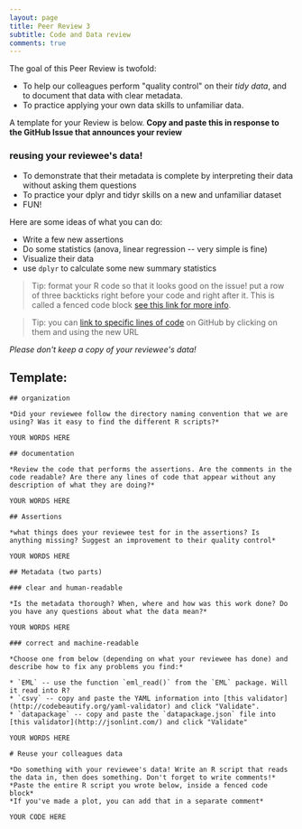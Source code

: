 ```yaml
---
layout: page
title: Peer Review 3
subtitle: Code and Data review
comments: true
---
```


The goal of this Peer Review is twofold: 

* To help our colleagues perform "quality control" on their *tidy data*, and to document that data with clear metadata.
* To practice applying your own data skills to unfamiliar data.

A template for your Review is below. **Copy and paste this in response to the GitHub Issue that announces your review**

### reusing your reviewee's data!

* To demonstrate that their metadata is complete by interpreting their data without asking them questions 
* To practice your dplyr and tidyr skills on a new and unfamiliar dataset
* FUN! 

Here are some ideas of what you can do:

* Write a few new assertions
* Do some statistics (anova, linear regression -- very simple is fine)
* Visualize their data
* use `dplyr` to calculate some new summary statistics

> Tip: format your R code so that it looks good on the issue! put a row of three backticks right before your code and right after it. This is called a fenced code block [see this link for more info](https://help.github.com/articles/creating-and-highlighting-code-blocks/#fenced-code-blocks). 


> Tip: you can [link to specific lines of code](http://stackoverflow.com/questions/23821235/how-to-link-to-specific-line-number-on-github) on GitHub by clicking on them and using the new URL


*Please don't keep a copy of your reviewee's data!*

## Template:

```
## organization

*Did your reviewee follow the directory naming convention that we are using? Was it easy to find the different R scripts?*

YOUR WORDS HERE

## documentation

*Review the code that performs the assertions. Are the comments in the code readable? Are there any lines of code that appear without any description of what they are doing?*

YOUR WORDS HERE

## Assertions

*what things does your reviewee test for in the assertions? Is anything missing? Suggest an improvement to their quality control*

YOUR WORDS HERE

## Metadata (two parts)

### clear and human-readable

*Is the metadata thorough? When, where and how was this work done? Do you have any questions about what the data mean?* 

YOUR WORDS HERE

### correct and machine-readable

*Choose one from below (depending on what your reviewee has done) and describe how to fix any problems you find:*

* `EML` -- use the function `eml_read()` from the `EML` package. Will it read into R?
* `csvy` -- copy and paste the YAML information into [this validator](http://codebeautify.org/yaml-validator) and click "Validate".
* `datapackage` -- copy and paste the `datapackage.json` file into [this validator](http://jsonlint.com/) and click "Validate"

YOUR WORDS HERE

# Reuse your colleagues data

*Do something with your reviewee's data! Write an R script that reads the data in, then does something. Don't forget to write comments!*  
*Paste the entire R script you wrote below, inside a fenced code block*  
*If you've made a plot, you can add that in a separate comment*

YOUR CODE HERE

```

